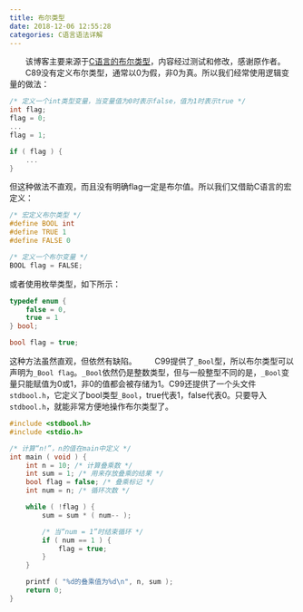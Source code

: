 ```yaml
---
title: 布尔类型
date: 2018-12-06 12:55:28
categories: C语言语法详解
---
```

&emsp;&emsp;该博客主要来源于[C语言的布尔类型](https://www.cnblogs.com/pharen/archive/2012/02/06/2340257.html)，内容经过测试和修改，感谢原作者。
&emsp;&emsp;C89没有定义布尔类型，通常以0为假，非0为真。所以我们经常使用逻辑变量的做法：

``` c
/* 定义一个int类型变量，当变量值为0时表示false，值为1时表示true */
int flag;
flag = 0;
...
flag = 1;

if ( flag ) {
    ...
}
```

但这种做法不直观，而且没有明确flag一定是布尔值。所以我们又借助C语言的宏定义：

``` c
/* 宏定义布尔类型 */
#define BOOL int
#define TRUE 1
#define FALSE 0

/* 定义一个布尔变量 */
BOOL flag = FALSE;
```

或者使用枚举类型，如下所示：

``` c
typedef enum {
    false = 0,
    true = 1
} bool;

bool flag = true;
```

这种方法虽然直观，但依然有缺陷。
&emsp;&emsp;C99提供了`_Bool`型，所以布尔类型可以声明为`_Bool flag`。`_Bool`依然仍是整数类型，但与一般整型不同的是，`_Bool`变量只能赋值为0或1，非0的值都会被存储为1。C99还提供了一个头文件`stdbool.h`，它定义了bool类型`_Bool`，true代表1，false代表0。只要导入`stdbool.h`，就能非常方便地操作布尔类型了。

``` c
#include <stdbool.h>
#include <stdio.h>

/* 计算“n!”，n的值在main中定义 */
int main ( void ) {
    int n = 10; /* 计算叠乘数 */
    int sum = 1; /* 用来存放叠乘的结果 */
    bool flag = false; /* 叠乘标记 */
    int num = n; /* 循环次数 */

    while ( !flag ) {
        sum = sum * ( num-- );

        /* 当“num = 1”时结束循环 */
        if ( num == 1 ) {
            flag = true;
        }
    }

    printf ( "%d的叠乘值为%d\n", n, sum );
    return 0;
}
```